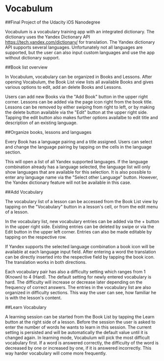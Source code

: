 <h1> Vocabulum </h1>
##Final Project of the Udacity iOS Nanodegree

Vocabulum is a vocabulary training app with an integrated dictionary. The dictionary uses the Yandex Dictionary API https://tech.yandex.com/dictionary/
for translation. The Yandex dictionary API supports several languages. Unfortunately not all languages are supported, but the user can also input custom languages and use the app without dictionary support.

##Book list overview

In Vocabulum, vocabulary can be organized in Books and Lessons. After opening Vocabulum, the Book List view lists all available Books and gives various options to edit, add an delete Books and Lessons. 

Users can add new Books via the "Add Book" button in the upper right corner. Lessons can be added via the page icon right from the book title. Lessons can be removed by either swiping from right to left, or by making the delete button available via the "Edit" button at the upper right side. Tapping the edit button also makes further options availalbe to edit title and description of an existing language.

##Organize books, lessons and languages

Every Book has a language pairing and a title assigned. Users can select and change the language pairing by tapping on the cells in the language section.

This will open a list of all Yandex supported languages. If the language combination already has a language selected, the language list will only show languages that are available for this selection. It is also possible to enter any language name via the "Select other Language" button. However, the Yandex dictionary feature will not be available in this case.

##Add Vocabulary

The vocabulary list of a lesson can be accessed from the Book List view by tapping on the "Vocabulary" button in a lesson's cell, or from the edit menu of a lesson. 

In the vocabulary list, new vocabulary entries can be added via the + button in the upper right side. Existing entries can be deleted by swipe or via the Edit button in the upper left corner. Entries can also be made editable by tapping on the respective row.

If Yandex supports the selected language combination a book icon will be available at each language input field. After entering a word the translation can be directly inserted into the respective field by tapping the book icon. The translation works in both directions.

Each vocabulary pair has also a difficulty setting which ranges from 1 (Known) to 4 (Hard). The default setting for newly entered vocabulary is hard. The difficulty will increase or decrease later depending on the frequency of correct answers. The entries in the vocabulary list are also organized in difficulty sections. This way the user can see, how familiar he is with the lesson's content.

##Learn Vocabulary

A learning session can be started from the Book List by tapping the Learn button at the right side of a lesson.
Before the session the user is asked to enter the number of words he wants to learn in this session. The current setting is persisted and will be automatically the default value until it is changed again. In learning mode, Vocabulum will pick the most difficult vocabulary first. If a word is answered correctly, the difficulty of the word is decreased by one or increased by one, if it is answered incorrectly. This way harder vocabulary will come more frequently.

